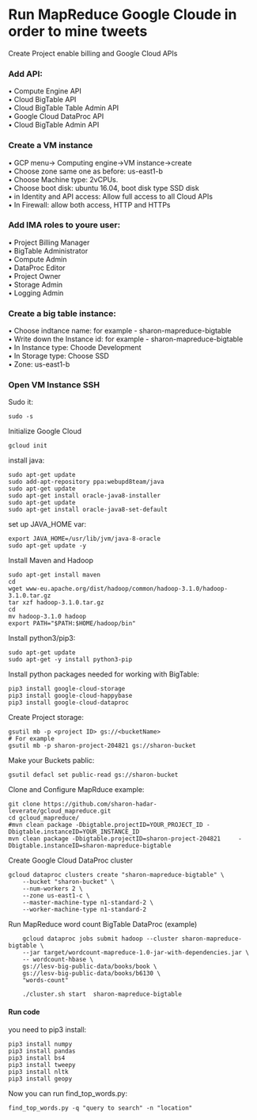 # Run MapReduce Google Cloude in order to mine tweets   

Create Project enable billing and Google Cloud APIs  

### Add API:  
•	Compute Engine API  
•	Cloud BigTable API  
•	Cloud BigTable Table Admin API  
•	Google Cloud DataProc API  
•	Cloud BigTable Admin API  

### Create a VM instance  
•	GCP menu-> Computing engine->VM instance->create  
•	Choose zone same one as before: us-east1-b  
•	Choose Machine type: 2vCPUs.  
•	Choose boot disk: ubuntu 16.04, boot disk type SSD disk  
•	in Identity and API access: Allow full access to all Cloud APIs  
•	In Firewall: allow both access, HTTP and HTTPs  

### Add IMA roles to youre user:  
•	Project Billing Manager  
•	BigTable Administrator  
•	Compute Admin  
•	DataProc Editor  
•	Project Owner  
•	Storage Admin  
•	Logging Admin  

### Create a big table instance:  
•	Choose indtance name: for example - sharon-mapreduce-bigtable  
•	Write down the Instance id: for example - sharon-mapreduce-bigtable  
•	In Instance type: Choode Development  
•	In Storage type: Choose SSD  
•	Zone: us-east1-b  

### Open VM Instance SSH

Sudo it:
```
sudo -s
```

Initialize Google Cloud
```
gcloud init 
```

install java:
```
sudo apt-get update
sudo add-apt-repository ppa:webupd8team/java
sudo apt-get update
sudo apt-get install oracle-java8-installer
sudo apt-get update
sudo apt-get install oracle-java8-set-default
```

set up JAVA_HOME var:
```
export JAVA_HOME=/usr/lib/jvm/java-8-oracle
sudo apt-get update -y
```

Install Maven and Hadoop
```
sudo apt-get install maven
cd
wget www-eu.apache.org/dist/hadoop/common/hadoop-3.1.0/hadoop-3.1.0.tar.gz
tar xzf hadoop-3.1.0.tar.gz
cd
mv hadoop-3.1.0 hadoop
export PATH="$PATH:$HOME/hadoop/bin"
```

Install python3/pip3:
```
sudo apt-get update
sudo apt-get -y install python3-pip
```

Install python packages needed for working with BigTable:
```
pip3 install google-cloud-storage
pip3 install google-cloud-happybase
pip3 install google-cloud-dataproc
```

Create Project storage:
```
gsutil mb -p <project ID> gs://<bucketName>
# For example
gsutil mb -p sharon-project-204821 gs://sharon-bucket
```

Make your Buckets pablic:
```
gsutil defacl set public-read gs://sharon-bucket
```

Clone and Configure MapRduce example:
```
git clone https://github.com/sharon-hadar-leverate/gcloud_mapreduce.git
cd gcloud_mapreduce/
#mvn clean package -Dbigtable.projectID=YOUR_PROJECT_ID -Dbigtable.instanceID=YOUR_INSTANCE_ID
mvn clean package -Dbigtable.projectID=sharon-project-204821	 -Dbigtable.instanceID=sharon-mapreduce-bigtable
```

Create Google Cloud DataProc cluster
```	
gcloud dataproc clusters create "sharon-mapreduce-bigtable" \
    --bucket "sharon-bucket" \
    --num-workers 2 \
    --zone us-east1-c \
    --master-machine-type n1-standard-2 \
    --worker-machine-type n1-standard-2
```
	
Run MapReduce word count BigTable DataProc (example)
```	
	gcloud dataproc jobs submit hadoop --cluster sharon-mapreduce-bigtable \
    --jar target/wordcount-mapreduce-1.0-jar-with-dependencies.jar \
    -- wordcount-hbase \
    gs://lesv-big-public-data/books/book \
    gs://lesv-big-public-data/books/b6130 \
    "words-count"
```
```
	./cluster.sh start  sharon-mapreduce-bigtable 
```

#### Run code
you need to pip3 install:
```
pip3 install numpy
pip3 install pandas
pip3 install bs4
pip3 install tweepy
pip3 install nltk
pip3 install geopy
```

Now you can run find_top_words.py:
```
find_top_words.py -q "query to search" -n "location"
```





